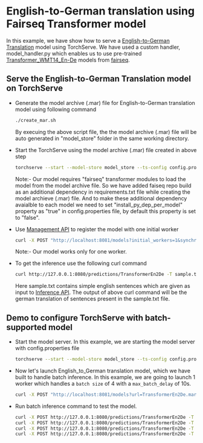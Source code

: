 # English-to-German translation using Fairseq Transformer model

In this example, we have show how to serve a [English-to-German Translation](https://pytorch.org/hub/pytorch_fairseq_translation/#english-to-german-translation) model using TorchServe. We have used a custom handler, model_handler.py which enables us to use pre-trained [Transformer_WMT14_En-De](https://github.com/pytorch/fairseq/blob/master/examples/translation/README.md) models from [fairseq](https://github.com/pytorch/fairseq). 

## Serve the English-to-German Translation model on TorchServe

* Generate the model archive (.mar) file for English-to-German translation model using following command

    ```bash
    ./create_mar.sh
    ```
    By execuing the above script file, the the model archive (.mar) file will be auto generated in "model_store" folder in the same working directory.


* Start the TorchServe using the model archive (.mar) file created in above step

    ```bash
    torchserve --start --model-store model_store --ts-config config.properties
    ```
    Note:- Our model requires "fairseq" transformer modules to load the model from the model archive file. So we have added faiseq repo build as an additional dependency in requirements.txt file while creating the model archieve (.mar) file. And to make these additional dependency avaialble to each model we need to set "install_py_dep_per_model" property as "true" in config.properties file, by default this property is set to "false".


* Use [Management API](https://github.com/pytorch/serve/blob/master/docs/management_api.md#management-api) to register the model with one initial worker

    ```bash
    curl -X POST "http://localhost:8081/models?initial_workers=1&synchronous=true&url=TransformerEn2De.mar"
    ```
    Note:- Our model works only for one worker.

* To get the inference use the following curl command

    ```bash
    curl http://127.0.0.1:8080/predictions/TransformerEn2De -T sample.txt
    ```
    Here sample.txt contains simple english sentences which are given as input to [Inference API](https://github.com/pytorch/serve/blob/master/docs/inference_api.md#predictions-api). The output of above curl command will be the german translation of sentences present in the sample.txt file.

## Demo to configure TorchServe with batch-supported model

* Start the model server. In this example, we are starting the model server with config.properties file

    ```bash
    torchserve --start --model-store model_store --ts-config config.properties
    ```

* Now let's launch English_to_German translation model, which we have built to handle batch inference. 
In this example, we are going to launch 1 worker which handles a `batch size` of 4 with a `max_batch_delay` of 10s.

    ```bash
    curl -X POST "http://localhost:8081/models?url=TransformerEn2De.mar&initial_workers=1&synchronous=true&batch_size=4&max_batch_delay=10000"
    ```

* Run batch inference command to test the model.

    ```bash
    curl -X POST http://127.0.0.1:8080/predictions/TransformerEn2De -T ./model_input/sample1.txt& 
    curl -X POST http://127.0.0.1:8080/predictions/TransformerEn2De -T ./model_input/sample2.txt& 
    curl -X POST http://127.0.0.1:8080/predictions/TransformerEn2De -T ./model_input/sample3.txt& 
    curl -X POST http://127.0.0.1:8080/predictions/TransformerEn2De -T ./model_input/sample4.txt&
    ```
